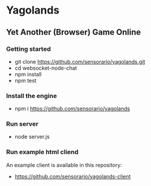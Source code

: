 # Yagolands

## Yet Another (Browser) Game Online

### Getting started

 - git clone https://github.com/sensorario/yagolands.git
 - cd websocket-node-chat
 - npm install
 - npm test

### Install the engine

 - npm i https://github.com/sensorario/yagolands

### Run server

 - node server.js

### Run example html cliend

An example client is available in this repository:

 - https://github.com/sensorario/yagolands-client
